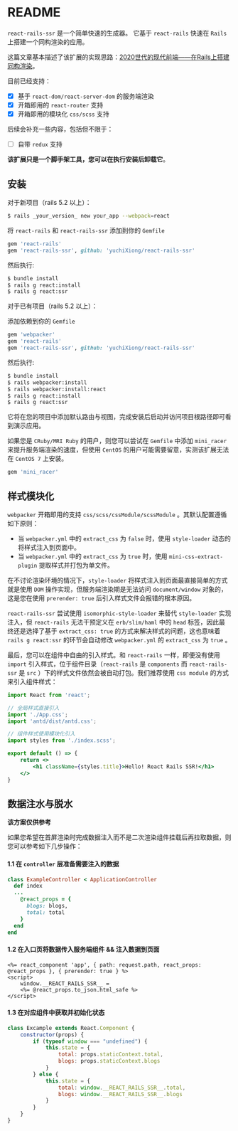 # README

`react-rails-ssr` 是一个简单快速的生成器。 它基于 `react-rails` 快速在 `Rails` 上搭建一个同构渲染的应用。

这篇文章基本描述了该扩展的实现思路：[2020世代的现代前端——在Rails上搭建同构渲染](https://burogu.bubuyu.top/blogs/47)。

目前已经支持：

- [x] 基于 `react-dom/react-server-dom` 的服务端渲染
- [x] 开箱即用的 `react-router` 支持
- [x] 开箱即用的模块化 `css/scss` 支持

后续会补充一些内容，包括但不限于：

- [ ] 自带 `redux` 支持

**该扩展只是一个脚手架工具，您可以在执行安装后卸载它**。

## 安装

对于新项目（rails 5.2 以上）：

```bash
$ rails _your_version_ new your_app --webpack=react
```

将 `react-rails` 和 `react-rails-ssr` 添加到你的 `Gemfile`

```ruby
gem 'react-rails'
gem 'react-rails-ssr', github: 'yuchiXiong/react-rails-ssr'
```

然后执行:

```bash
$ bundle install
$ rails g react:install
$ rails g react:ssr
```

对于已有项目（rails 5.2 以上）：

添加依赖到你的 `Gemfile`

```ruby
gem 'webpacker'
gem 'react-rails'
gem 'react-rails-ssr', github: 'yuchiXiong/react-rails-ssr'
```

然后执行:

```bash
$ bundle install
$ rails webpacker:install
$ rails webpacker:install:react
$ rails g react:install
$ rails g react:ssr
```

它将在您的项目中添加默认路由与视图，完成安装后启动并访问项目根路径即可看到演示应用。

如果您是 `CRuby/MRI Ruby` 的用户，则您可以尝试在 `Gemfile` 中添加 `mini_racer` 来提升服务端渲染的速度，但使用 `CentOS` 的用户可能需要留意，实测该扩展无法在 `CentOS 7` 上安装。

```ruby
gem 'mini_racer'
```

## 样式模块化

`webpacker` 开箱即用的支持 `css/scss/cssModule/scssModule` 。其默认配置遵循如下原则：

- 当 `webpacker.yml` 中的 `extract_css` 为 `false` 时，使用 `style-loader` 动态的将样式注入到页面中。
- 当 `webpacker.yml` 中的 `extract_css` 为 `true` 时，使用 `mini-css-extract-plugin` 提取样式并打包为单文件。

在不讨论渲染环境的情况下，`style-loader` 将样式注入到页面最直接简单的方式就是使用 `DOM` 操作实现，但服务端渲染期是无法访问 `document/window`
对象的，这是您在使用 `prerender: true` 后引入样式文件会报错的根本原因。

`react-rails-ssr` 尝试使用 `isomorphic-style-loader` 来替代 `style-loader` 实现注入，但 `react-rails` 无法干预定义在 `erb/slim/haml`
中的 `head` 标签，因此最终还是选择了基于 `extract_css: true` 的方式来解决样式的问题，这也意味着 `rails g react:ssr` 的环节会自动修改 `webpacker.yml`
的 `extract_css` 为 `true` 。

最后，您可以在组件中自由的引入样式。和 `react-rails` 一样，即便没有使用 `import` 引入样式，位于组件目录（`react-rails` 是 `components` 而 `react-rails-ssr`
是 `src`
）下的样式文件依然会被自动打包。我们推荐使用 `css module` 的方式来引入组件样式：

```jsx
import React from 'react';

// 全局样式直接引入
import './App.css';
import 'antd/dist/antd.css';

// 组件样式使用模块化引入
import styles from './index.scss';

export default () => {
    return <>
        <h1 className={styles.title}>Hello! React Rails SSR!</h1>
    </>
}
```

## 数据注水与脱水

**该方案仅供参考**

如果您希望在首屏渲染时完成数据注入而不是二次渲染组件挂载后再拉取数据，则您可以参考如下几步操作：

#### 1.1 在 `controller` 层准备需要注入的数据

```ruby
class ExampleController < ApplicationController
  def index
  ...
    @react_props = {
      blogs: blogs,
      total: total
    }
  end
end
```

#### 1.2 在入口页将数据传入服务端组件 && 注入数据到页面

```erb
<%= react_component 'app', { path: request.path, react_props: @react_props }, { prerender: true } %>
<script>
    window.__REACT_RAILS_SSR__ =
    <%= @react_props.to_json.html_safe %>
</script>
```

#### 1.3 在对应组件中获取并初始化状态

```javascript
class Excample extends React.Component {
    constructor(props) {
        if (typeof window === "undefined") {
            this.state = {
                total: props.staticContext.total,
                blogs: props.staticContext.blogs
            }
        } else {
            this.state = {
                total: window.__REACT_RAILS_SSR__.total,
                blogs: window.__REACT_RAILS_SSR__.blogs
            }
        }
    }
}
```

